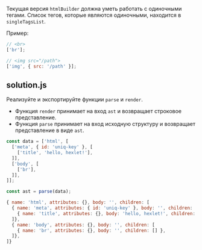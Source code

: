 Текущая версия `htmlBuilder` должна уметь работать с одиночными тегами. Список тегов, которые являются одиночными, находится в `singleTagsList`.

Пример:

```js
// <br>
['br'];

// <img src="/path">
['img', { src: '/path' }];
```

## solution.js

Реализуйте и экспортируйте функции `parse` и `render`.

* Функция `render` принимает на вход `ast` и возвращает строковое представление.
* Функция `parse` принимает на вход исходную структуру и возвращает представление в виде `ast`.

```js
const data = ['html', [
  ['meta', { id: 'uniq-key' }, [
    ['title', 'hello, hexlet!'],
  ]],
  ['body', [
    ['br'],
  ]],
]];

const ast = parse(data);

{ name: 'html', attributes: {}, body: '', children: [
  { name: 'meta', attributes: { id: 'uniq-key' }, body: '', children: [
    { name: 'title', attributes: {}, body: 'hello, hexlet!', children: [] },
  ]},
  { name: 'body', attributes: {}, body: '', children: [
    { name: 'br', attributes: {}, body: '', children: [] },
  ]},
]}
```
